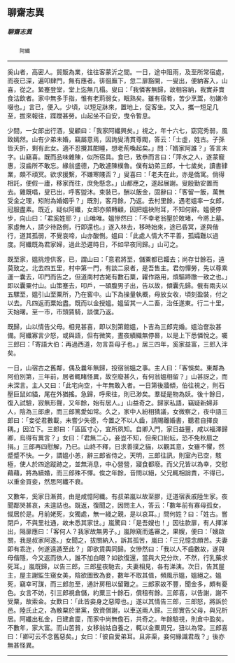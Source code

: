 

## 聊齋志異

##### 聊齋志異
　　`阿纖`

* * *

奚山者，高密人。貿販為業，往往客蒙沂之間。一日，途中阻雨，及至所常宿處，而夜已深，遍叩肆門，無有應者。徘徊廡下，忽二扉豁開，一叟出，便納客入，山喜，從之。縶蹇登堂，堂上迄無几榻。叟曰：「我憐客無歸，故相容納，我實非賣食沽飲者。家中無多手指，惟有老荊弱女，眠熟矣。雖有宿肴，苦少烹鬻，勿嫌冷啜也。」言已，便入。少頃，以短足牀來，置地上，促客坐。又入，攜一短足几至，拔來報往，蹀躞甚勞。山起坐不自安，曳令暫息。

少間，一女郎出行酒，叟顧曰：「我家阿纖興矣。」視之，年十六七，窈窕秀弱，風致嫣然。山有少弟未婚，竊屬意焉，因詢叟清貫尊閥，答云：「士虛，姓古。子孫皆夭折，剩有此女。適不忍攪其酣睡，想老荊喚起矣。」問：「婿家阿誰？」答言未字。山竊喜。既而品味雜陳，似所宿具。食已，致恭而言曰：「萍水之人，遂蒙寵惠，沒齒所不敢忘。緣翁盛德，乃敢遽陳樸魯。僕有幼弟三郎，十七歲矣，讀書肄業，頗不頑冥。欲求援繫，不嫌寒賤否？」叟喜曰：「老夫在此，亦是僑寓。倘得相託，便假一廬，移家而往，庶免懸念。」山都應之，遂起展謝。叟殷勤安置而去。雞既唱，叟已出，呼客盥沐。束裝已，酬以飯金，固辭曰：「客留一飯，萬無受金之理，矧附為婚姻乎？」既別，客月餘，乃返。去村里餘，遇老媼率一女郎，冠服盡素。既近，疑似阿纖，女郎亦頻轉顧，因把媼袂附耳，不知何辭。媼便停步，向山曰：「君奚姓耶？」山唯唯。媼慘然曰：「不幸老翁壓於敗堵，今將上墓。家虛無人，請少待路側，行即還也。」遂入林去，移時始來，途已昏冥，遂與偕行，道其孤弱，不覺哀啼，山亦酸惻。媼曰：「此處人情大不平善，孤孀難以過度。阿纖既為君家婦，過此恐遲時日，不如早夜同歸。」山可之。

既至家，媼挑燈供客，已，謂山曰：「意君將至，儲粟都已糶去；尚存廿餘石，遠莫致之。北去四五里，村中第一門，有談二泉者，是吾售主。君勿憚勞，先以尊乘運一囊去，叩門而告之，但道南村古姥有數石粟，糶作路用，煩驅蹄躈一致之也。」即以囊粟付山。山策蹇去，叩戶，一碩腹男子出，告以故，傾囊先歸。俄有兩夫以五騾至，媼引山至粟所，乃在窖中。山下為操量執概，母放女收，頃刻盈裝，付之以去。凡四返而粟始盡。既而以金授媼。媼留其一人二畜，治任遂東。行二十里，天始曙。至一市，市頭賃騎，談僕乃返。

既歸，山以情告父母。相見甚喜，即以別第館媼，卜吉為三郎完婚。媼治奩妝甚備。阿纖寡言少怒，或與語，但有微笑，晝夜績織無停晷，以是上下悉憐悅之。囑三郎曰：「寄語大伯：再過西道，勿言吾母子也。」居三四年，奚家益富，三郎入泮矣。

一日，山宿古之舊鄰，偶及曩年無歸，投宿翁媼之事。主人曰：「客悞矣。東鄰為阿伯別第，三年前，居者輒睹怪異，故空廢甚久，有何翁媼相留？」山甚訝之，而未深言。主人又曰：「此宅向空，十年無敢入者。一日第後牆傾，伯往視之，則石壓巨鼠如貓，尾在外猶搖。急歸，呼衆往，則已渺矣。羣疑是物為妖。後十餘日，復入試驗，寂無形聲，又年餘，始有居人。」山益奇之。歸家私語，竊疑新婦非人，陰為三郎慮，而三郎篤愛如常。久之，家中人紛相猜議，女微察之，夜中語三郎曰：「妾從君數載，未嘗少失德，今置之不以人齒，請賜離婚書，聽君自擇良耦。」因泣下。三郎曰：「區區寸心，宜所夙知。自卿入門，家日益豐，咸以福澤歸卿，烏得有異言？」女曰：「君無二心，妾豈不知，但衆口紛紜，恐不免秋扇之捐。」三郎再四慰解，乃已。山終不釋，日求善撲之貓，以觀其意，女雖不懼，然蹙蹙不快。一夕，謂媼小恙，辭三郎省侍之。天明，三郎往訊，則室內已空，駭極，使人於四途蹤跡之，並無消息，中心營營，寢食都廢。而父兄皆以為幸，交慰藉藉，將為續婚，而三郎殊不懌。俟之年餘，音問以絕，父兄輒相誚責，不得已，以重金買妾，然思阿纖不衰。

又數年，奚家日漸貧，由是咸憶阿纖。有叔弟嵐以故至膠，迂道宿表戚陸生家。夜聞鄰哭甚哀，未遑詰也。既返，復聞之，因問主人，答云：「數年前有寡母孤女，僦居於是。月前姥死，女獨處，無一綫之親，是以哀耳。」問何姓？曰：「姓古。嘗閉戶，不與里社通，故未悉其家世。」嵐驚曰：「是吾嫂也！」因往款扉，有人揮涕出，隔扉應曰：「客何人？我家故無男子。」嵐隙窺而遙審之，果嫂，便曰：「嫂啟關，我是叔家阿遂。」女聞之，拔關納入，訴其孤苦，嵐曰：「三兄憶念頗苦。夫妻即有乖迕，何遂遠遁至此？」即欲賃輿同歸。女慘然曰：「我以人不齒數故，遂與母偕隱，今又返而依人，誰不加白眼？如欲復還，當與大兄分炊，不然，行乳藥求死耳。」嵐既歸，以告三郎，三郎星夜馳去，夫妻相見，各有涕洟。次日，告其屋主，屋主謝監生窺女美，陰欲圖致為妾，數年不取其值，頻風示媼，媼絕之。媼死，竊幸可謀，而三郎忽至，通計房租以留難之。三郎家故不豐，聞金多，頗有憂色。女言不妨，引三郎視倉儲，約粟三十餘石，償租有餘。三郎喜，以告謝，謝不受粟，故索金。女歎曰：「此皆妾身之惡障也。」遂以其情告三郎，三郎怒，將訴於邑。陸氏止之，為散粟於里黨，斂資償謝，以車送兩人歸。三郎實告父母，與兄析居。阿纖出私金，日建倉廩，而家中尚無儋石，共奇之。年餘驗視，則倉中盈矣。不數年，家大富。而山苦貧，女移翁姑自養之，輒以金粟周兄，狃以為常。三郎喜曰：「卿可云不念舊惡矣。」女曰：「彼自愛弟耳。且非渠，妾何緣識君哉？」後亦無甚怪異。

* * *

